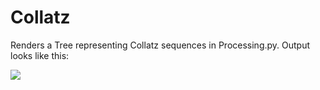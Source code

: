 # Collatz

Renders a Tree representing Collatz sequences in Processing.py. Output looks like this:

![](https://i.imgur.com/DkyJU9x.png)
